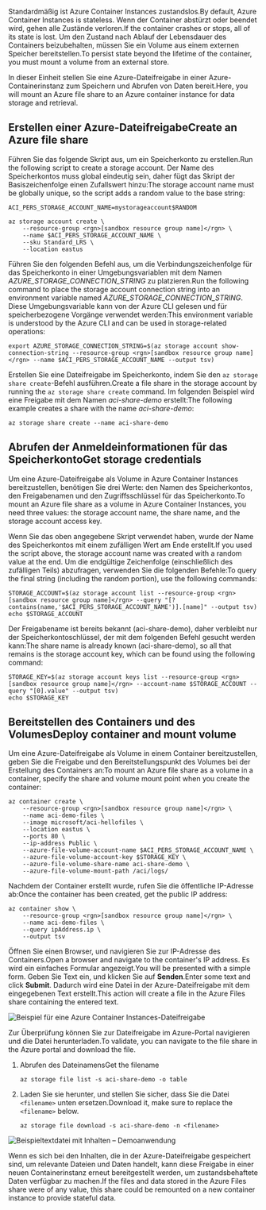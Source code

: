 <span data-ttu-id="d8dea-101">Standardmäßig ist Azure Container Instances zustandslos.</span><span class="sxs-lookup"><span data-stu-id="d8dea-101">By default, Azure Container Instances is stateless.</span></span> <span data-ttu-id="d8dea-102">Wenn der Container abstürzt oder beendet wird, gehen alle Zustände verloren.</span><span class="sxs-lookup"><span data-stu-id="d8dea-102">If the container crashes or stops, all of its state is lost.</span></span> <span data-ttu-id="d8dea-103">Um den Zustand nach Ablauf der Lebensdauer des Containers beizubehalten, müssen Sie ein Volume aus einem externen Speicher bereitstellen.</span><span class="sxs-lookup"><span data-stu-id="d8dea-103">To persist state beyond the lifetime of the container, you must mount a volume from an external store.</span></span>

<span data-ttu-id="d8dea-104">In dieser Einheit stellen Sie eine Azure-Dateifreigabe in einer Azure-Containerinstanz zum Speichern und Abrufen von Daten bereit.</span><span class="sxs-lookup"><span data-stu-id="d8dea-104">Here, you will mount an Azure file share to an Azure container instance for data storage and retrieval.</span></span>

## <a name="create-an-azure-file-share"></a><span data-ttu-id="d8dea-105">Erstellen einer Azure-Dateifreigabe</span><span class="sxs-lookup"><span data-stu-id="d8dea-105">Create an Azure file share</span></span>

<span data-ttu-id="d8dea-106">Führen Sie das folgende Skript aus, um ein Speicherkonto zu erstellen.</span><span class="sxs-lookup"><span data-stu-id="d8dea-106">Run the following script to create a storage account.</span></span> <span data-ttu-id="d8dea-107">Der Name des Speicherkontos muss global eindeutig sein, daher fügt das Skript der Basiszeichenfolge einen Zufallswert hinzu:</span><span class="sxs-lookup"><span data-stu-id="d8dea-107">The storage account name must be globally unique, so the script adds a random value to the base string:</span></span>

```azurecli
ACI_PERS_STORAGE_ACCOUNT_NAME=mystorageaccount$RANDOM

az storage account create \
    --resource-group <rgn>[sandbox resource group name]</rgn> \
    --name $ACI_PERS_STORAGE_ACCOUNT_NAME \
    --sku Standard_LRS \
    --location eastus
```

<span data-ttu-id="d8dea-108">Führen Sie den folgenden Befehl aus, um die Verbindungszeichenfolge für das Speicherkonto in einer Umgebungsvariablen mit dem Namen *AZURE_STORAGE_CONNECTION_STRING* zu platzieren.</span><span class="sxs-lookup"><span data-stu-id="d8dea-108">Run the following command to place the storage account connection string into an environment variable named *AZURE_STORAGE_CONNECTION_STRING*.</span></span> <span data-ttu-id="d8dea-109">Diese Umgebungsvariable kann von der Azure CLI gelesen und für speicherbezogene Vorgänge verwendet werden:</span><span class="sxs-lookup"><span data-stu-id="d8dea-109">This environment variable is understood by the Azure CLI and can be used in storage-related operations:</span></span>

```azurecli
export AZURE_STORAGE_CONNECTION_STRING=$(az storage account show-connection-string --resource-group <rgn>[sandbox resource group name]</rgn> --name $ACI_PERS_STORAGE_ACCOUNT_NAME --output tsv)
```

<span data-ttu-id="d8dea-110">Erstellen Sie eine Dateifreigabe im Speicherkonto, indem Sie den `az storage share create`-Befehl ausführen.</span><span class="sxs-lookup"><span data-stu-id="d8dea-110">Create a file share in the storage account by running the `az storage share create` command.</span></span> <span data-ttu-id="d8dea-111">Im folgenden Beispiel wird eine Freigabe mit dem Namen *aci-share-demo* erstellt:</span><span class="sxs-lookup"><span data-stu-id="d8dea-111">The following example creates a share with the name *aci-share-demo*:</span></span>

```azurecli
az storage share create --name aci-share-demo
```

## <a name="get-storage-credentials"></a><span data-ttu-id="d8dea-112">Abrufen der Anmeldeinformationen für das Speicherkonto</span><span class="sxs-lookup"><span data-stu-id="d8dea-112">Get storage credentials</span></span>

<span data-ttu-id="d8dea-113">Um eine Azure-Dateifreigabe als Volume in Azure Container Instances bereitzustellen, benötigen Sie drei Werte: den Namen des Speicherkontos, den Freigabenamen und den Zugriffsschlüssel für das Speicherkonto.</span><span class="sxs-lookup"><span data-stu-id="d8dea-113">To mount an Azure file share as a volume in Azure Container Instances, you need three values: the storage account name, the share name, and the storage account access key.</span></span>

<span data-ttu-id="d8dea-114">Wenn Sie das oben angegebene Skript verwendet haben, wurde der Name des Speicherkontos mit einem zufälligen Wert am Ende erstellt.</span><span class="sxs-lookup"><span data-stu-id="d8dea-114">If you used the script above, the storage account name was created with a random value at the end.</span></span> <span data-ttu-id="d8dea-115">Um die endgültige Zeichenfolge (einschließlich des zufälligen Teils) abzufragen, verwenden Sie die folgenden Befehle:</span><span class="sxs-lookup"><span data-stu-id="d8dea-115">To query the final string (including the random portion), use the following commands:</span></span>

```azurecli
STORAGE_ACCOUNT=$(az storage account list --resource-group <rgn>[sandbox resource group name]</rgn> --query "[?contains(name,'$ACI_PERS_STORAGE_ACCOUNT_NAME')].[name]" --output tsv)
echo $STORAGE_ACCOUNT
```

<span data-ttu-id="d8dea-116">Der Freigabename ist bereits bekannt (aci-share-demo), daher verbleibt nur der Speicherkontoschlüssel, der mit dem folgenden Befehl gesucht werden kann:</span><span class="sxs-lookup"><span data-stu-id="d8dea-116">The share name is already known (aci-share-demo), so all that remains is the storage account key, which can be found using the following command:</span></span>

```azurecli
STORAGE_KEY=$(az storage account keys list --resource-group <rgn>[sandbox resource group name]</rgn> --account-name $STORAGE_ACCOUNT --query "[0].value" --output tsv)
echo $STORAGE_KEY
```

## <a name="deploy-container-and-mount-volume"></a><span data-ttu-id="d8dea-117">Bereitstellen des Containers und des Volumes</span><span class="sxs-lookup"><span data-stu-id="d8dea-117">Deploy container and mount volume</span></span>

<span data-ttu-id="d8dea-118">Um eine Azure-Dateifreigabe als Volume in einem Container bereitzustellen, geben Sie die Freigabe und den Bereitstellungspunkt des Volumes bei der Erstellung des Containers an:</span><span class="sxs-lookup"><span data-stu-id="d8dea-118">To mount an Azure file share as a volume in a container, specify the share and volume mount point when you create the container:</span></span>

```azurecli
az container create \
    --resource-group <rgn>[sandbox resource group name]</rgn> \
    --name aci-demo-files \
    --image microsoft/aci-hellofiles \
    --location eastus \
    --ports 80 \
    --ip-address Public \
    --azure-file-volume-account-name $ACI_PERS_STORAGE_ACCOUNT_NAME \
    --azure-file-volume-account-key $STORAGE_KEY \
    --azure-file-volume-share-name aci-share-demo \
    --azure-file-volume-mount-path /aci/logs/
```

<span data-ttu-id="d8dea-119">Nachdem der Container erstellt wurde, rufen Sie die öffentliche IP-Adresse ab:</span><span class="sxs-lookup"><span data-stu-id="d8dea-119">Once the container has been created, get the public IP address:</span></span>

```azurecli
az container show \
    --resource-group <rgn>[sandbox resource group name]</rgn> \
    --name aci-demo-files \
    --query ipAddress.ip \
    --output tsv
```

<span data-ttu-id="d8dea-120">Öffnen Sie einen Browser, und navigieren Sie zur IP-Adresse des Containers.</span><span class="sxs-lookup"><span data-stu-id="d8dea-120">Open a browser and navigate to the container's IP address.</span></span> <span data-ttu-id="d8dea-121">Es wird ein einfaches Formular angezeigt.</span><span class="sxs-lookup"><span data-stu-id="d8dea-121">You will be presented with a simple form.</span></span> <span data-ttu-id="d8dea-122">Geben Sie Text ein, und klicken Sie auf **Senden**.</span><span class="sxs-lookup"><span data-stu-id="d8dea-122">Enter some text and click **Submit**.</span></span> <span data-ttu-id="d8dea-123">Dadurch wird eine Datei in der Azure-Dateifreigabe mit dem eingegebenen Text erstellt.</span><span class="sxs-lookup"><span data-stu-id="d8dea-123">This action will create a file in the Azure Files share containing the entered text.</span></span>

![Beispiel für eine Azure Container Instances-Dateifreigabe](../media/5-files-ui.png)

<span data-ttu-id="d8dea-125">Zur Überprüfung können Sie zur Dateifreigabe im Azure-Portal navigieren und die Datei herunterladen.</span><span class="sxs-lookup"><span data-stu-id="d8dea-125">To validate, you can navigate to the file share in the Azure portal and download the file.</span></span>

1. <span data-ttu-id="d8dea-126">Abrufen des Dateinamens</span><span class="sxs-lookup"><span data-stu-id="d8dea-126">Get the filename</span></span>

    ```azurecli
    az storage file list -s aci-share-demo -o table
    ```

1. <span data-ttu-id="d8dea-127">Laden Sie sie herunter, und stellen Sie sicher, dass Sie die Datei `<filename>` unten ersetzen.</span><span class="sxs-lookup"><span data-stu-id="d8dea-127">Download it, make sure to replace the `<filename>` below.</span></span>

    ```azurecli
    az storage file download -s aci-share-demo -n <filename>
    ```
    
![Beispieltextdatei mit Inhalten – Demoanwendung](../media/5-sample-text.png)

<span data-ttu-id="d8dea-129">Wenn es sich bei den Inhalten, die in der Azure-Dateifreigabe gespeichert sind, um relevante Dateien und Daten handelt, kann diese Freigabe in einer neuen Containerinstanz erneut bereitgestellt werden, um zustandsbehaftete Daten verfügbar zu machen.</span><span class="sxs-lookup"><span data-stu-id="d8dea-129">If the files and data stored in the Azure Files share were of any value, this share could be remounted on a new container instance to provide stateful data.</span></span>